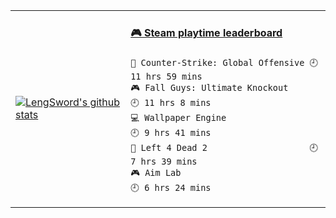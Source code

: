 <table>
<tr>
<td>

[![LengSword's github stats](https://github-readme-stats.vercel.app/api?username=LengSword&show_icons=true&theme=cobalt)](https://github.com/LengSword)

</td>
<td valign="top">
  
<!-- steam-box start -->
#### <a href="https://gist.github.com/799eac01dfd14ef60c1fe78383e9c03d" target="_blank">🎮 Steam playtime leaderboard</a>
```text
🔫 Counter-Strike: Global Offensive 🕘 11 hrs 59 mins
🎮 Fall Guys: Ultimate Knockout     🕘 11 hrs 8 mins
💻 Wallpaper Engine                 🕘 9 hrs 41 mins
🧟 Left 4 Dead 2                    🕘 7 hrs 39 mins
🎮 Aim Lab                          🕘 6 hrs 24 mins
```
<!-- Powered by https://github.com/YouEclipse/steam-box . -->
<!-- steam-box end -->

</td>
</tr>
</table>

